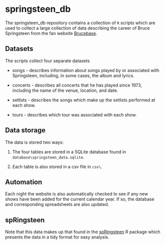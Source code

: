 # springsteen_db

The springsteen_db repository contains a collection of `R` scripts which are used to collect a large collection of data describing the career of Bruce Springsteen from the fan website [Brucebase](http://brucebase.wikidot.com/). 

## Datasets

The scripts collect four separate datasets

- songs - describes information about songs played by or associated with Springsteen, including, in some cases, the album and lyrics.

- concerts - describes all concerts that he has played since 1973, including the name of the venue, location, and date.

- setlists - describes the songs which make up the setlists performed at each show.

- tours - describes which tour was associated with each show.

## Data storage

The data is stored two ways: 

1. The four tables are stored in a SQLite database found in `database\springsteen_data.sqlite`.

2. Each table is also stored in a csv file in `csv\`.

## Automation

Each night the website is also automatically checked to see if any new shows have been added for the current calendar year. If so, the database and corresponding spreadsheets are also updated.

## spRingsteen

Note that this data makes up that found in the [spRingsteen](https://github.com/obrienjoey/spRingsteen) R package which presents the data in a tidy format for easy analysis.
